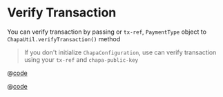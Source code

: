 
# Verify Transaction

You can verify transaction by passing or ```tx-ref```, ```PaymentType``` object to ```ChapaUtil.verifyTransaction()``` method

> If you don't initialize ```ChapaConfiguration```, use can verify transaction using your ```tx-ref``` and ```chapa-public-key```

<CodeGroup>
  <CodeGroupItem title="JAVA">

  @[code](./code_snippet/java/verifyTransaction.java)

  </CodeGroupItem>

  <CodeGroupItem title="KOTLIN" active>

@[code](./code_snippet/kotlin/verifyTransaction.kt)

  </CodeGroupItem>
</CodeGroup>
